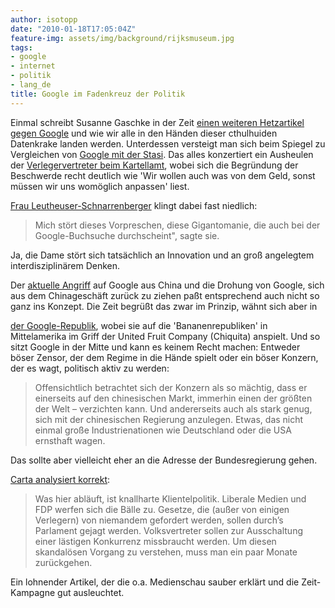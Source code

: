 ```yaml
---
author: isotopp
date: "2010-01-18T17:05:04Z"
feature-img: assets/img/background/rijksmuseum.jpg
tags:
- google
- internet
- politik
- lang_de
title: Google im Fadenkreuz der Politik
---
```

Einmal schreibt Susanne Gaschke in der Zeit 
[einen weiteren Hetzartikel gegen Google](http://www.zeit.de/2010/03/01-Google) und wie wir alle in den Händen
dieser cthulhuiden Datenkrake landen werden. Unterdessen versteigt man sich
beim Spiegel zu Vergleichen von
[Google mit der Stasi](http://www.spiegel.de/netzwelt/web/0,1518,671506,00.html). Das alles
konzertiert ein Ausheulen der
[Verlegervertreter beim Kartellamt](http://www.zdnet.de/news/wirtschaft_unternehmen_business_verlegerverbaende_reichen_beim_bundeskartellamt_beschwerde_gegen_google_ein_story-39001020-41525868-1.htm),
wobei sich die Begründung der Beschwerde recht deutlich wie 'Wir wollen auch
was von dem Geld, sonst müssen wir uns womöglich anpassen' liest.

[Frau Leutheuser-Schnarrenberger](http://nachrichten.rp-online.de/article/wirtschaft/Justizministerin-beklagt-Google-Gigantomanie/64142)
klingt dabei fast niedlich:

> Mich stört dieses Vorpreschen, diese Gigantomanie, die auch bei der
> Google-Buchsuche durchscheint", sagte sie.

Ja, die Dame stört sich tatsächlich an Innovation und an groß angelegtem
interdisziplinärem Denken.

Der 
[aktuelle Angriff](http://www.pcwelt.de/start/sicherheit/sicherheitsluecken/news/2108332/exploit-code-fuer-ie-luecke-veroeffentlicht/)
auf Google aus China und die Drohung von Google, sich aus dem Chinageschäft
zurück zu ziehen paßt entsprechend auch nicht so ganz ins Konzept. Die Zeit
begrüßt das zwar im Prinzip, wähnt sich aber in

[der Google-Republik](http://www.zeit.de/digital/internet/2010-01/google-china-zensur-3),
wobei sie auf die 'Bananenrepubliken' in Mittelamerika im Griff der United
Fruit Company (Chiquita) anspielt. Und so sitzt Google in der Mitte und kann
es keinem Recht machen: Entweder böser Zensor, der dem Regime in die Hände
spielt oder ein böser Konzern, der es wagt, politisch aktiv zu werden:

> Offensichtlich betrachtet sich der Konzern als so mächtig, dass er
> einerseits auf den chinesischen Markt, immerhin einen der größten der Welt
> – verzichten kann. Und andererseits auch als stark genug, sich mit der
> chinesischen Regierung anzulegen. Etwas, das nicht einmal große
> Industrienationen wie Deutschland oder die USA ernsthaft wagen.

Das sollte aber vielleicht eher an die Adresse der Bundesregierung gehen.

[Carta analysiert korrekt](http://carta.info/21664/wie-die-fdp-eine-lex-google-durchboxen-soll/): 

> Was hier abläuft, ist knallharte Klientelpolitik. Liberale Medien und FDP
> werfen sich die Bälle zu. Gesetze, die (außer von einigen Verlegern) von
> niemandem gefordert werden, sollen durch’s Parlament gejagt werden.
> Volksvertreter sollen zur Ausschaltung einer lästigen Konkurrenz
> missbraucht werden. Um diesen skandalösen Vorgang zu verstehen, muss man
> ein paar Monate zurückgehen.

Ein lohnender Artikel, der die o.a. Medienschau sauber erklärt und die
Zeit-Kampagne gut ausleuchtet.
